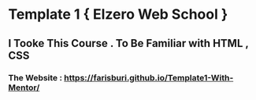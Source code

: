 # Template 1 { Elzero Web School } 
## I Tooke This Course . To Be Familiar with HTML , CSS  

### The Website : https://farisburi.github.io/Template1-With-Mentor/
